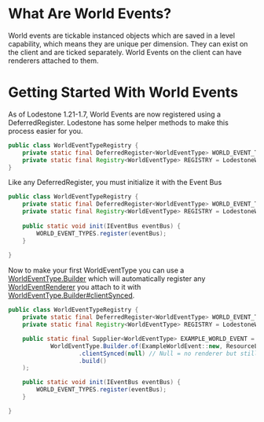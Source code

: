 # What Are World Events?
World events are tickable instanced objects which are saved in a level capability, which means they are unique per dimension.
They can exist on the client and are ticked separately. World Events on the client can have renderers attached to them.

# Getting Started With World Events
As of Lodestone 1.21-1.7, World Events are now registered using a DeferredRegister.
Lodestone has some helper methods to make this process easier for you.
```java
public class WorldEventTypeRegistry {  
    private static final DeferredRegister<WorldEventType> WORLD_EVENT_TYPES = LodestoneWorldEventTypeRegistry.createRegister("mymod");  
    private static final Registry<WorldEventType> REGISTRY = LodestoneWorldEventTypeRegistry.makeRegistry(WORLD_EVENT_TYPES);
}
```
Like any DeferredRegister, you must initialize it with the Event Bus
```java
public class WorldEventTypeRegistry {  
    private static final DeferredRegister<WorldEventType> WORLD_EVENT_TYPES = LodestoneWorldEventTypeRegistry.createRegister("mymod");  
    private static final Registry<WorldEventType> REGISTRY = LodestoneWorldEventTypeRegistry.makeRegistry(WORLD_EVENT_TYPES);
      
    public static void init(IEventBus eventBus) {  
        WORLD_EVENT_TYPES.register(eventBus);  
    }  
  
}
```
Now to make your first WorldEventType you can use a [WorldEventType.Builder](https://github.com/LodestarMC/Lodestone/blob/1.21/src/main/java/team/lodestar/lodestone/systems/worldevent/WorldEventType.java#L45) which will automatically register any [WorldEventRenderer](https://github.com/LodestarMC/Lodestone/blob/1.21/src/main/java/team/lodestar/lodestone/systems/worldevent/WorldEventRenderer.java) you attach to it with [WorldEventType.Builder#clientSynced](https://github.com/LodestarMC/Lodestone/blob/1.21/src/main/java/team/lodestar/lodestone/systems/worldevent/WorldEventType.java#L74C27-L74C71).
```java
public class WorldEventTypeRegistry {
    private static final DeferredRegister<WorldEventType> WORLD_EVENT_TYPES = LodestoneWorldEventTypeRegistry.createRegister("mymod");
    private static final Registry<WorldEventType> REGISTRY = LodestoneWorldEventTypeRegistry.makeRegistry(WORLD_EVENT_TYPES);

    public static final Supplier<WorldEventType> EXAMPLE_WORLD_EVENT = WORLD_EVENT_TYPES.register("example_event", () ->
            WorldEventType.Builder.of(ExampleWorldEvent::new, ResourceLocation.fromNamespaceAndPath("mymod", "example_event"))
                    .clientSynced(null) // Null = no renderer but still sync to client
                    .build()
    );

    public static void init(IEventBus eventBus) {
        WORLD_EVENT_TYPES.register(eventBus);
    }

}
```